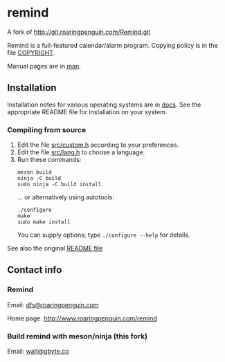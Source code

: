 # remind

A fork of http://git.roaringpenguin.com/Remind.git

Remind is a full-featured calendar/alarm program.
Copying policy is in the file [COPYRIGHT](COPYRIGHT).

Manual pages are in [man](man).

## Installation

Installation notes for various operating systems are in [docs](docs).
See the appropriate README file for installation on your system.

### Compiling from source

1. Edit the file [src/custom.h](src/custom.h) according to your preferences.
2. Edit the file [src/lang.h](src/lang.h) to choose a language.
3. Run these commands:
    ```
    meson build
    ninja -C build
    sudo ninja -C build install
    ```
    ... or alternatively using autotools:
    ```
    ./configure
    make
    sudo make install
    ```
   You can supply options; type `./configure --help` for details.

See also the original [README file](README) 

## Contact info 
### Remind
Email: dfs@roaringpenguin.com 

Home page: http://www.roaringpenguin.com/remind

### Build __remind__ with meson/ninja (this fork)
Email:       walt@gbyte.co
